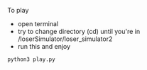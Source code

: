To play
- open terminal
- try to change directory (cd) until you're in /loserSimulator/loser_simulator2
- run this and enjoy
```
python3 play.py
```